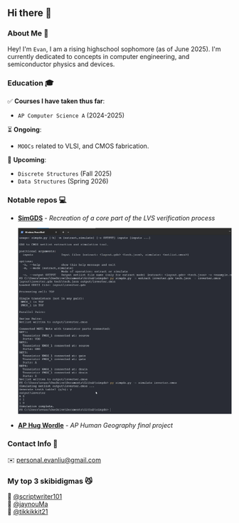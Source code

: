 ## Hi there 👋

### About Me 📖

Hey! I'm `Evan`, I am a rising highschool sophomore (as of June 2025).
I'm currently dedicated to concepts in computer engineering, and semiconductor physics
and devices.

### Education 🎓
✅ **Courses I have taken thus far**:
  - `AP Computer Science A` (2024-2025)

⏳ **Ongoing**:
  - `MOOCs` related to VLSI, and CMOS fabrication.

📆 **Upcoming**:
  - `Discrete Structures` (Fall 2025)
  - `Data Structures` (Spring 2026)

### Notable repos 💻
- [**SimGDS**](https://github.com/evanliu-at-icstudents/simgds) -
  _Recreation of a core part of the LVS verification process_
  
  <img src="output.png" alt="Console output" width="600"/>
- [**AP Hug Wordle**](https://github.com/evanliu-at-icstudents/aphugwordle) -
  _AP Human Geography final project_

### Contact Info 💬
✉️ [personal.evanliu@gmail.com](mailto:personal.evanliu@gmail.com)

### My top 3 skibidigmas 😼
🥇 [@scriptwriter101](https://github.com/scriptwriter101)  
🥈 [@jaynouMa](https://github.com/jaynouMa)  
🥉 [@tikkikkit21](https://github.com/tikkikkit21)
